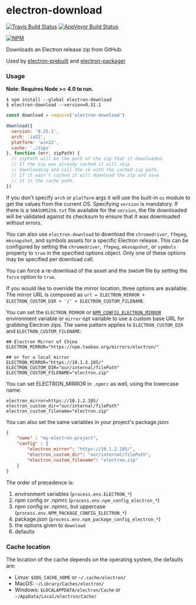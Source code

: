# electron-download

[![Travis Build Status](https://travis-ci.org/electron-userland/electron-download.svg?branch=master)](https://travis-ci.org/electron-userland/electron-download)
[![AppVeyor Build Status](https://ci.appveyor.com/api/projects/status/fmfbjmrs42d7bctn/branch/master?svg=true)](https://ci.appveyor.com/project/electron-bot/electron-download/branch/master)

[![NPM](https://nodei.co/npm/electron-download.png?downloads=true)](https://www.npmjs.com/package/electron-download)

Downloads an Electron release zip from GitHub.

Used by [electron-prebuilt](https://npmjs.org/electron-prebuilt) and [electron-packager](https://npmjs.org/electron-packager)

### Usage

**Note: Requires Node >= 4.0 to run.**

```shell
$ npm install --global electron-download
$ electron-download --version=0.31.1
```

```javascript
const download = require('electron-download')

download({
  version: '0.25.1',
  arch: 'ia32',
  platform: 'win32',
  cache: './zips'
}, function (err, zipPath) {
  // zipPath will be the path of the zip that it downloaded.
  // If the zip was already cached it will skip
  // downloading and call the cb with the cached zip path.
  // If it wasn't cached it will download the zip and save
  // it in the cache path.
})
```

If you don't specify `arch` or `platform` args it will use the built-in `os` module to get the values from the current OS. Specifying `version` is mandatory. If there is a `SHASUMS256.txt` file available for the `version`, the file downloaded will be validated against its checksum to ensure that it was downloaded without errors.

You can also use `electron-download` to download the `chromedriver`, `ffmpeg`,
`mksnapshot`, and symbols assets for a specific Electron release. This can be
configured by setting the `chromedriver`, `ffmpeg`, `mksnapshot`, or
`symbols` property to `true` in the specified options object. Only one of
these options may be specified per download call.

You can force a re-download of the asset and the `SHASUM` file by setting the
`force` option to `true`.

If you would like to override the mirror location, three options are available. The mirror URL is composed as `url = ELECTRON_MIRROR + ELECTRON_CUSTOM_DIR + '/' + ELECTRON_CUSTOM_FILENAME`.

You can set the `ELECTRON_MIRROR` or [`NPM_CONFIG_ELECTRON_MIRROR`](https://docs.npmjs.com/misc/config#environment-variables) environment variable or `mirror` opt variable to use a custom base URL for grabbing Electron zips. The same pattern applies to `ELECTRON_CUSTOM_DIR` and `ELECTRON_CUSTOM_FILENAME`:

```plain
## Electron Mirror of China
ELECTRON_MIRROR="https://npm.taobao.org/mirrors/electron/"

## or for a local mirror
ELECTRON_MIRROR="https://10.1.2.105/"
ELECTRON_CUSTOM_DIR="our/internal/filePath"
ELECTRON_CUSTOM_FILENAME="electron.zip"
```

You can set ELECTRON_MIRROR in `.npmrc` as well, using the lowercase name:

```plain
electron_mirror=https://10.1.2.105/
electron_custom_dir="our/internal/filePath"
electron_custom_filename="electron.zip"
```

You can also set the same variables in your project's package.json:

```json
{
    "name" : "my-electron-project",
    "config" : {
        "electron_mirror": "https://10.1.2.105/",
        "electron_custom_dir": "our/internal/filePath",
        "electron_custom_filename": "electron.zip"
    }
}
```

The order of precedence is:

1. environment variables (`process.env.ELECTRON_*`)
1. npm config or .npmrc (`process.env.npm_config_electron_*`)
1. npm config or .npmrc, but uppercase (`process.env.NPM_PACKAGE_CONFIG_ELECTRON_*`)
1. package.json (`process.env.npm_package_config_electron_*`)
1. the options given to `download`
1. defaults

### Cache location
The location of the cache depends on the operating system, the defaults are:
- Linux: `$XDG_CACHE_HOME` or `~/.cache/electron/`
- MacOS: `~/Library/Caches/electron/`
- Windows: `$LOCALAPPDATA/electron/Cache` or `~/AppData/Local/electron/Cache/`

